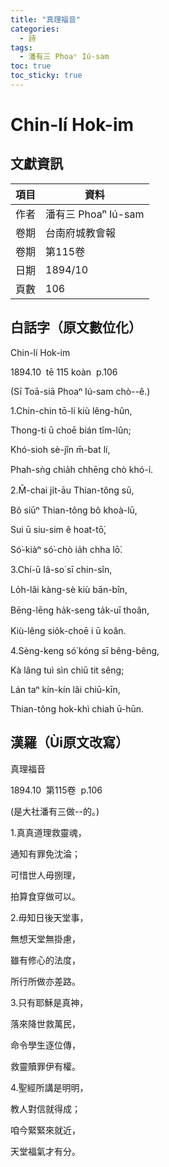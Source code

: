 ```yaml
---
title: "真理福音"
categories:
  - 詩
tags:
  - 潘有三 Phoaⁿ Iú-sam
toc: true
toc_sticky: true
---
```


# Chin-lí Hok-im

## 文獻資訊

| 項目 | 資料 |
|---|---|
| 作者 | 潘有三 Phoaⁿ Iú-sam |
| 卷期 | 台南府城教會報 |
| 卷期 | 第115卷 |
| 日期 | 1894/10 |
| 頁數 | 106 |

## 白話字（原文數位化）

Chin-lí Hok-im

1894.10  tē 115 koàn  p.106

(Sī Toā-siā Phoaⁿ Iú-sam chò--ê.)

1.Chin-chin tō-lí kiù lêng-hûn,

Thong-ti ū choē bián tîm-lûn;

Khó-sioh sè-jîn m̄-bat lí,

Phah-sǹg chia̍h chhēng chò khó-í.

2.M̄-chai ji̍t-āu Thian-tông sū,

Bô siūⁿ Thian-tông bô khoà-lū,

Sui ū siu-sim ê hoat-tō͘,

Só͘-kiàⁿ só͘-chò ia̍h chha lō͘.

3.Chí-ū Iâ-so͘ sī chin-sîn,

Lo̍h-lâi kàng-sè kiù bān-bîn,

Bēng-lēng ha̍k-seng ta̍k-uī thoân,

Kiù-lêng sio̍k-choē i ū koân.

4.Sèng-keng só͘ kóng sī bêng-bêng,

Kà lâng tuì sìn chiū tit sêng;

Lán taⁿ kín-kín lâi chiū-kīn,

Thian-tông hok-khì chiah ū-hūn.

## 漢羅（Ùi原文改寫）

真理福音

1894.10  第115卷  p.106

(是大社潘有三做--的。)

1.真真道理救靈魂，

通知有罪免沈淪；

可惜世人毋捌理，

拍算食穿做可以。

2.毋知日後天堂事，

無想天堂無掛慮，

雖有修心的法度，

所行所做亦差路。

3.只有耶穌是真神，

落來降世救萬民，

命令學生逐位傳，

救靈贖罪伊有權。

4.聖經所講是明明，

教人對信就得成；

咱今緊緊來就近，

天堂福氣才有分。
